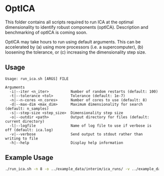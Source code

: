 # OptICA
This folder contains all scripts required to run ICA at the optimal dimensionality to identify robust components (optICA). Description and benchmarking of optICA is coming soon.

OptICA may take hours to run using default arguments. This can be accelerated by (a) using more processors (i.e. a supercomputer), (b) loosening the tolerance, or (c) increasing the dimensionality step size.

## Usage
```
Usage: run_ica.sh [ARGS] FILE

Arguments
  -i|--iter <n_iter>	      Number of random restarts (default: 100)
  -t|--tolerance <tol>        Tolerance (default: 1e-7)
  -n|--n-cores <n_cores>      Number of cores to use (default: 8)
  -d|--max-dim <max_dim>      Maximum dimensionality for search (default: n_samples)
  -s|--step-size <step_size>  Dimensionality step size
  -o|--outdir <path>          Output directory for files (default: current directory)
  -l|--logfile                Name of log file to use if verbose is off (default: ica.log)
  -v|--verbose                Send output to stdout rather than writing to file
  -h|--help                   Display help information
```
## Example Usage
```bash
./run_ica.sh -n 8 -o ../example_data/interim/ica_runs/ -v ../example_data/processed_data/log_tpm_norm.csv
```
